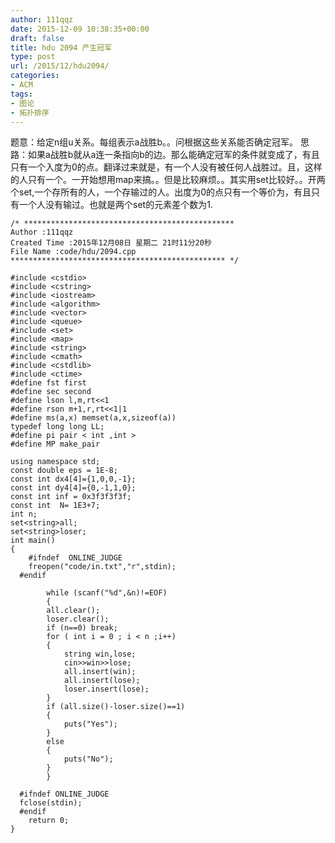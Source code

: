 ```yaml
---
author: 111qqz
date: 2015-12-09 10:38:35+00:00
draft: false
title: hdu 2094 产生冠军
type: post
url: /2015/12/hdu2094/
categories:
- ACM
tags:
- 图论
- 拓扑排序
---
```


题意：给定n组u关系。每组表示a战胜b。。问根据这些关系能否确定冠军。
思路：如果a战胜b就从a连一条指向b的边。那么能确定冠军的条件就变成了，有且只有一个入度为0的点。翻译过来就是，有一个人没有被任何人战胜过。且，这样的人只有一个。一开始想用map来搞。。但是比较麻烦。。其实用set比较好。。开两个set,一个存所有的人，一个存输过的人。出度为0的点只有一个等价为，有且只有一个人没有输过。也就是两个set的元素差个数为1.

 

    
    /* ***********************************************
    Author :111qqz
    Created Time :2015年12月08日 星期二 21时11分20秒
    File Name :code/hdu/2094.cpp
    ************************************************ */
    
    #include <cstdio>
    #include <cstring>
    #include <iostream>
    #include <algorithm>
    #include <vector>
    #include <queue>
    #include <set>
    #include <map>
    #include <string>
    #include <cmath>
    #include <cstdlib>
    #include <ctime>
    #define fst first
    #define sec second
    #define lson l,m,rt<<1
    #define rson m+1,r,rt<<1|1
    #define ms(a,x) memset(a,x,sizeof(a))
    typedef long long LL;
    #define pi pair < int ,int >
    #define MP make_pair
    
    using namespace std;
    const double eps = 1E-8;
    const int dx4[4]={1,0,0,-1};
    const int dy4[4]={0,-1,1,0};
    const int inf = 0x3f3f3f3f;
    const int  N= 1E3+7;
    int n;
    set<string>all;
    set<string>loser;
    int main()
    {
    	#ifndef  ONLINE_JUDGE 
    	freopen("code/in.txt","r",stdin);
      #endif
    	
    	    while (scanf("%d",&n)!=EOF)
    	    {
    		all.clear();
    		loser.clear();
    		if (n==0) break;
    		for ( int i = 0 ; i < n ;i++)
    		{
    		    string win,lose;
    		    cin>>win>>lose;
    		    all.insert(win);
    		    all.insert(lose);
    		    loser.insert(lose);
    		}
    		if (all.size()-loser.size()==1)
    		{
    		    puts("Yes");
    		}
    		else
    		{
    		    puts("No");
    		}
    	    }
    
      #ifndef ONLINE_JUDGE  
      fclose(stdin);
      #endif
        return 0;
    }
    



